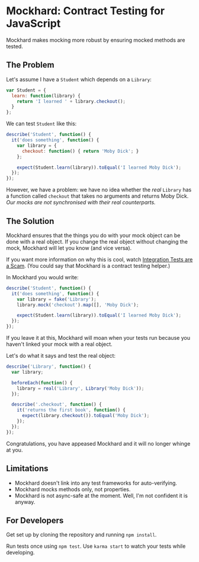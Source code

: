 # Mockhard: Contract Testing for JavaScript

Mockhard makes mocking more robust by ensuring mocked methods are tested.

## The Problem

Let's assume I have a `Student` which depends on a `Library`:

```js
var Student = {
  learn: function(library) {
    return 'I learned ' + library.checkout();
  }
};
```

We can test `Student` like this:

```js
describe('Student', function() {
  it('does something', function() {
    var library = {
      checkout: function() { return 'Moby Dick'; }
    };

    expect(Student.learn(library)).toEqual('I learned Moby Dick');
  });
});
```

However, we have a problem: we have no idea whether the *real* `Library` has a
function called `checkout` that takes no arguments and returns Moby Dick. *Our
mocks are not synchronised with their real counterparts.*

## The Solution

Mockhard ensures that the things you do with your mock object can be done with a
real object. If you change the real object without changing the mock, Mockhard will
let you know (and vice versa).

If you want more information on why this is cool, watch [Integration Tests are
a Scam](http://www.infoq.com/presentations/integration-tests-scam). (You could
say that Mockhard is a contract testing helper.)

In Mockhard you would write:

```js
describe('Student', function() {
  it('does something', function() {
    var library = fake('Library');
    library.mock('checkout').map([], 'Moby Dick');

    expect(Student.learn(library)).toEqual('I learned Moby Dick');
  });
});
```

If you leave it at this, Mockhard will moan when your tests run because you haven't
linked your mock with a real object.

Let's do what it says and test the real object:

```js
describe('Library', function() {
  var library;

  beforeEach(function() {
    library = real('Library', Library('Moby Dick'));
  });

  describe('.checkout', function() {
    it('returns the first book', function() {
      expect(library.checkout()).toEqual('Moby Dick');
    });
  });
});
```

Congratulations, you have appeased Mockhard and it will no longer whinge at you.

## Limitations

- Mockhard doesn't link into any test frameworks for auto-verifying.
- Mockhard mocks methods only, not properties.
- Mockhard is not async-safe at the moment. Well, I'm not confident it is
  anyway.

## For Developers

Get set up by cloning the repository and running `npm install`.

Run tests once using `npm test`. Use `karma start` to watch your tests while
developing.
